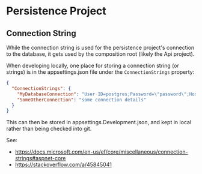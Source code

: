 # Persistence Project

## Connection String

While the connection string is used for the persistence project's connection to the database, it gets used by the composition root (likely the Api project).

When developing locally, one place for storing a connection string (or strings) is in the appsettings.json
file under the `ConnectionStrings` property:
```json
{
  "ConnectionStrings": {
    "MyDatabaseConnection": "User ID=postgres;Password=\"password\";Host=localhost;Port=5432;Database=my_db;",
    "SomeOtherConnection": "some connection details"
  }
}
```

This can then be stored in appsettings.Development.json, and kept in local rather than being checked into git.

See:
- https://docs.microsoft.com/en-us/ef/core/miscellaneous/connection-strings#aspnet-core
- https://stackoverflow.com/a/45845041
